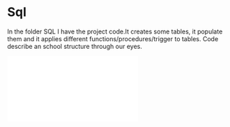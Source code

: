  # Sql

 In the folder SQL I have the project code.It creates some tables, it populate them and it applies 
different functions/procedures/trigger to tables. Code describe an school structure 
through our eyes.

![Exercise 1 image](docs/ex1.pgn)
